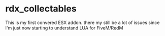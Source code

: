 # rdx_collectables

This is my first convered ESX addon.
there my still be a lot of issues since I'm just now starting to understand LUA for FiveM/RedM
